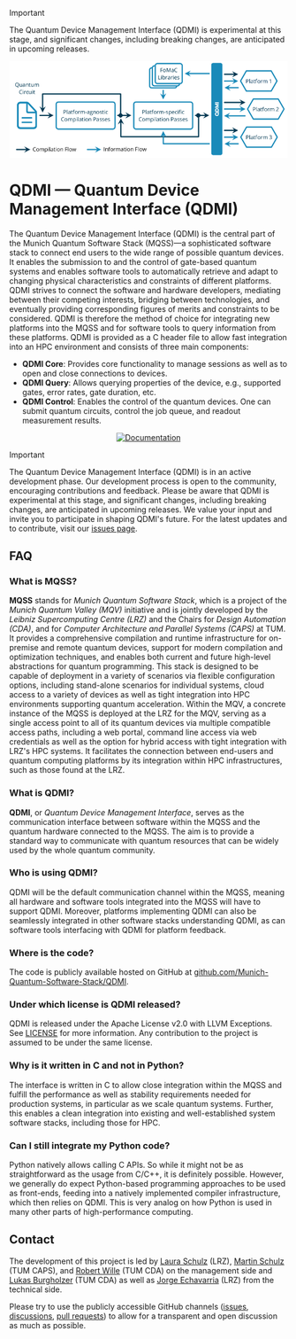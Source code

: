 <!--
  Part of the MQSS Project, under the Apache License v2.0 with LLVM Exceptions.
  See https://llvm.org/LICENSE.txt for license information.
  SPDX-License-Identifier: Apache-2.0 WITH LLVM-exception
-->

> [!IMPORTANT]
>
> The Quantum Device Management Interface (QDMI) is experimental at this stage, and significant
> changes, including breaking changes, are anticipated in upcoming releases.

![QDMI](docs/_static/qdmi.png)

# QDMI — Quantum Device Management Interface (QDMI)

<!-- [DOXYGEN MAIN] -->

The Quantum Device Management Interface (QDMI) is the central part of the Munich Quantum Software
Stack (MQSS)—a sophisticated software stack to connect end users to the wide range of possible
quantum devices. It enables the submission to and the control of gate-based quantum systems and
enables software tools to automatically retrieve and adapt to changing physical characteristics and
constraints of different platforms. QDMI strives to connect the software and hardware developers,
mediating between their competing interests, bridging between technologies, and eventually providing
corresponding figures of merits and constraints to be considered. QDMI is therefore the method of
choice for integrating new platforms into the MQSS and for software tools to query information from
these platforms. QDMI is provided as a C header file to allow fast integration into an HPC
environment and consists of three main components:

- **QDMI Core**: Provides core functionality to manage sessions as well as to open and close
  connections to devices.
- **QDMI Query**: Allows querying properties of the device, e.g., supported gates, error rates, gate
  duration, etc.
- **QDMI Control**: Enables the control of the quantum devices. One can submit quantum circuits,
  control the job queue, and readout measurement results.

<!-- [DOXYGEN MAIN] -->

<p align="center">
  <a href="https://mqss.readthedocs.io/projects/qdmi">
  <img width=30% src="https://img.shields.io/badge/documentation-blue?style=for-the-badge&logo=read%20the%20docs" alt="Documentation" />
  </a>
</p>

> [!IMPORTANT]
>
> The Quantum Device Management Interface (QDMI) is in an active development phase. Our development
> process is open to the community, encouraging contributions and feedback. Please be aware that
> QDMI is experimental at this stage, and significant changes, including breaking changes, are
> anticipated in upcoming releases. We value your input and invite you to participate in shaping
> QDMI's future. For the latest updates and to contribute, visit our
> [issues page](https://github.com/Munich-Quantum-Software-Stack/QDMI/issues).

## FAQ

<!-- [DOXYGEN FAQ] -->

### What is MQSS?

**MQSS** stands for _Munich Quantum Software Stack_, which is a project of the _Munich Quantum
Valley (MQV)_ initiative and is jointly developed by the _Leibniz Supercomputing Centre (LRZ)_ and
the Chairs for _Design Automation (CDA)_, and for _Computer Architecture and Parallel Systems
(CAPS)_ at TUM. It provides a comprehensive compilation and runtime infrastructure for on-premise
and remote quantum devices, support for modern compilation and optimization techniques, and enables
both current and future high-level abstractions for quantum programming. This stack is designed to
be capable of deployment in a variety of scenarios via flexible configuration options, including
stand-alone scenarios for individual systems, cloud access to a variety of devices as well as tight
integration into HPC environments supporting quantum acceleration. Within the MQV, a concrete
instance of the MQSS is deployed at the LRZ for the MQV, serving as a single access point to all of
its quantum devices via multiple compatible access paths, including a web portal, command line
access via web credentials as well as the option for hybrid access with tight integration with LRZ's
HPC systems. It facilitates the connection between end-users and quantum computing platforms by its
integration within HPC infrastructures, such as those found at the LRZ.

### What is QDMI?

**QDMI**, or _Quantum Device Management Interface_, serves as the communication interface between
software within the MQSS and the quantum hardware connected to the MQSS. The aim is to provide a
standard way to communicate with quantum resources that can be widely used by the whole quantum
community.

### Who is using QDMI?

QDMI will be the default communication channel within the MQSS, meaning all hardware and software
tools integrated into the MQSS will have to support QDMI. Moreover, platforms implementing QDMI can
also be seamlessly integrated in other software stacks understanding QDMI, as can software tools
interfacing with QDMI for platform feedback.

### Where is the code?

The code is publicly available hosted on GitHub at
[github.com/Munich-Quantum-Software-Stack/QDMI](https://github.com/Munich-Quantum-Software-Stack/QDMI).

### Under which license is QDMI released?

QDMI is released under the Apache License v2.0 with LLVM Exceptions. See
[LICENSE](https://github.com/Munich-Quantum-Software-Stack/QDMI/blob/develop/LICENSE) for more
information. Any contribution to the project is assumed to be under the same license.

### Why is it written in C and not in Python?

The interface is written in C to allow close integration within the MQSS and fulfill the performance
as well as stability requirements needed for production systems, in particular as we scale quantum
systems. Further, this enables a clean integration into existing and well-established system
software stacks, including those for HPC.

### Can I still integrate my Python code?

Python natively allows calling C APIs. So while it might not be as straightforward as the usage from
C/C++, it is definitely possible. However, we generally do expect Python-based programming
approaches to be used as front-ends, feeding into a natively implemented compiler infrastructure,
which then relies on QDMI. This is very analog on how Python is used in many other parts of
high-performance computing.

<!-- [DOXYGEN FAQ] -->

## Contact

The development of this project is led by [Laura Schulz](mailto:laura.schulz@lrz.de) (LRZ),
[Martin Schulz](mailto:martin.w.j.schulz@tum.de) (TUM CAPS), and
[Robert Wille](mailto:robert.wille@tum.de) (TUM CDA) on the management side and
[Lukas Burgholzer](mailto:lukas.burgholzer@tum.de) (TUM CDA) as well as
[Jorge Echavarria](mailto:jorge.echavarria@lrz.de) (LRZ) from the technical side.

Please try to use the publicly accessible GitHub channels
([issues](https://github.com/Munich-Quantum-Software-Stack/QDMI/issues),
[discussions](https://github.com/Munich-Quantum-Software-Stack/QDMI/discussions),
[pull requests](https://github.com/Munich-Quantum-Software-Stack/QDMI/pulls)) to allow for a
transparent and open discussion as much as possible.
